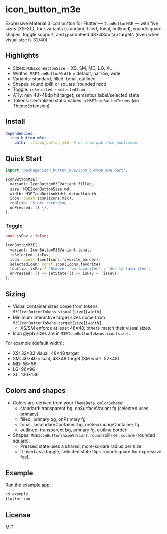 # icon_button_m3e

Expressive Material 3 icon button for Flutter — `IconButtonM3E` — with
five sizes (XS–XL), four variants (standard, filled, tonal, outlined),
round/square shapes, toggle support, and guaranteed 48×48dp tap targets
(even when visual size is 32/40).

## Highlights

- Sizes: `M3EIconButtonSize` = XS, SM, MD, LG, XL
- Widths: `M3EIconButtonWidth` = default, narrow, wide
- Variants: standard, filled, tonal, outlined
- Shapes: round (pill) or square (rounded rect)
- Toggle: `isSelected` + `selectedIcon`
- A11y: min 48×48dp hit target; semantics label/selected state
- Tokens: centralized static values in `M3EIconButtonTokens` (no ThemeExtension)

## Install

```yaml
dependencies:
  icon_button_m3e:
    path: ../icon_button_m3e  # or from pub once published
```

## Quick Start

```dart
import 'package:icon_button_m3e/icon_button_m3e.dart';

IconButtonM3E(
  variant: IconButtonM3EVariant.filled,
  size: M3EIconButtonSize.md,
  width: M3EIconButtonWidth.defaultWidth,
  icon: const Icon(Icons.mic),
  tooltip: 'Start recording',
  onPressed: () {},
);
```

### Toggle

```dart
bool isFav = false;

IconButtonM3E(
  variant: IconButtonM3EVariant.tonal,
  isSelected: isFav,
  icon: const Icon(Icons.favorite_border),
  selectedIcon: const Icon(Icons.favorite),
  tooltip: isFav ? 'Remove from favorites' : 'Add to favorites',
  onPressed: () => setState(() => isFav = !isFav),
);
```

## Sizing

- Visual container sizes come from tokens: `M3EIconButtonTokens.visual[size][width]`.
- Minimum interactive target sizes come from `M3EIconButtonTokens.target[size][width]`.
  - XS/SM enforce at least 48×48; others match their visual sizes.
- Icon glyph sizes are in `M3EIconButtonTokens.icon[size]`.

For example (default width):
- XS: 32×32 visual, 48×48 target
- SM: 40×40 visual, 48×48 target (SM wide: 52×48)
- MD: 56×56
- LG: 96×96
- XL: 136×136

## Colors and shapes

- Colors are derived from your `ThemeData.colorScheme`:
  - standard: transparent bg, onSurfaceVariant fg (selected uses primary)
  - filled: primary bg, onPrimary fg
  - tonal: secondaryContainer bg, onSecondaryContainer fg
  - outlined: transparent bg, primary fg, outline border
- Shapes: `M3EIconButtonShapeVariant.round` (pill) or `.square` (rounded square).
  - Pressed state uses a shared, more-square radius per size.
  - If used as a toggle, selected state flips round/square for expressive feel.

## Example

Run the example app:

```sh
cd example
flutter run
```

## License

MIT
